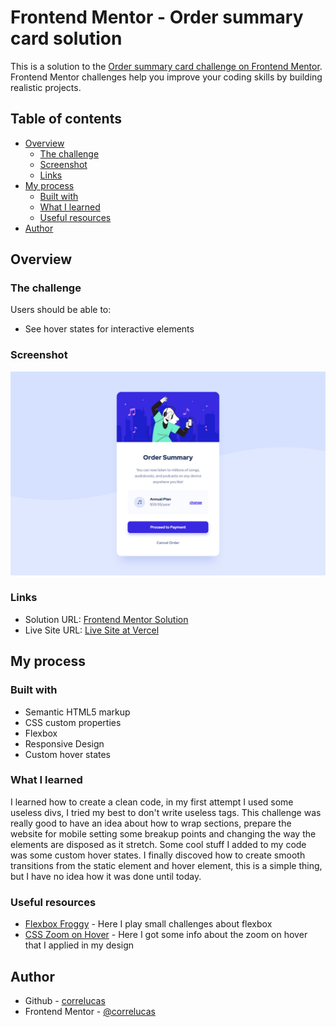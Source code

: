 # Frontend Mentor - Order summary card solution

This is a solution to the [Order summary card challenge on Frontend Mentor](https://www.frontendmentor.io/challenges/order-summary-component-QlPmajDUj). Frontend Mentor challenges help you improve your coding skills by building realistic projects. 

## Table of contents

- [Overview](#overview)
  - [The challenge](#the-challenge)
  - [Screenshot](#screenshot)
  - [Links](#links)
- [My process](#my-process)
  - [Built with](#built-with)
  - [What I learned](#what-i-learned)
  - [Useful resources](#useful-resources)
- [Author](#author)


## Overview

### The challenge

Users should be able to:

- See hover states for interactive elements

### Screenshot

![](./screenshot/screenshot-desktop.jpg)



### Links

- Solution URL: [Frontend Mentor Solution](https://www.frontendmentor.io/solutions/order-summary-component-pure-html-css-and-custom-active-hover-states-SJwF6N9Lc)
- Live Site URL: [Live Site at Vercel](https://order-summary-component-n95kwj13c-correlucas.vercel.app//)
## My process

### Built with

- Semantic HTML5 markup
- CSS custom properties
- Flexbox
- Responsive Design
- Custom hover states


### What I learned

I learned how to create a clean code, in my first attempt I used some useless divs, I tried my best to don't write useless tags. This challenge was really good to have an idea about how to wrap sections, 
prepare the website for mobile setting some breakup points and changing the way the elements are disposed as it stretch. Some cool stuff I added to my code was some custom hover states. 
I finally discoved how to create smooth transitions from the static element and hover element, this is a simple thing, but I have no idea how it was done until today.

### Useful resources

- [Flexbox Froggy](https://flexboxfroggy.com/) - Here I play small challenges about flexbox
- [CSS Zoom on Hover](https://codepen.io/lucy_wheel/pen/VxYzKP) - Here I got some info about the zoom on hover that I applied in my design


## Author
- Github - [correlucas](https://github.com/correlucas/order-summary-component)
- Frontend Mentor - [@correlucas](https://www.frontendmentor.io/profile/correlucas)




